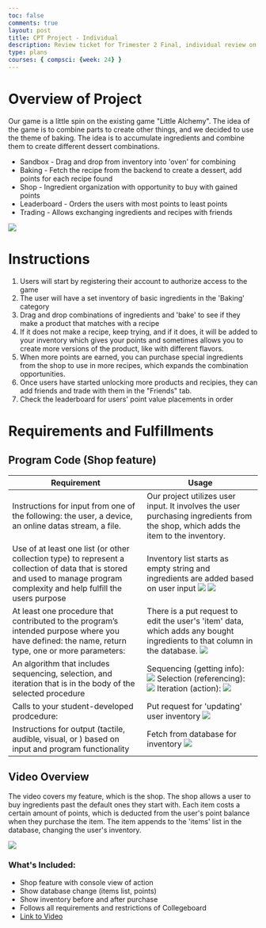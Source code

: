 ```yaml
---
toc: false
comments: true
layout: post
title: CPT Project - Individual
description: Review ticket for Trimester 2 Final, individual review on CPT feature
type: plans
courses: { compsci: {week: 24} }
---
```


# Overview of Project

Our game is a little spin on the existing game "Little Alchemy". The idea of the game is to combine parts to create other things, and we decided to use the theme of baking. The idea is to accumulate ingredients and combine them to create different dessert combinations.

- Sandbox - Drag and drop from inventory into 'oven' for combining
- Baking - Fetch the recipe from the backend to create a dessert, add points for each recipe found
- Shop - Ingredient organization with opportunity to buy with gained points
- Leaderboard - Orders the users with most points to least points
- Trading - Allows exchanging ingredients and recipes with friends

<img src="https://cdn.discordapp.com/attachments/796087225535168512/1211393508448010312/image.png?ex=65ee091f&is=65db941f&hm=72eebb2bf2e7edf073a8d750049b80d3828c05e02d72a49c3dcba722739d19e6&">

# Instructions

1. Users will start by registering their account to authorize access to the game
2. The user will have a set inventory of basic ingredients in the 'Baking' category
3. Drag and drop combinations of ingredients and 'bake' to see if they make a product that matches with a recipe
4. If it does not make a recipe, keep trying, and if it does, it will be added to your inventory which gives your points and sometimes allows you to create more versions of the product, like with different flavors.
5. When more points are earned, you can purchase special ingredients from the shop to use in more recipes, which expands the combination opportunities.
6. Once users have started unlocking more products and recipies, they can add friends and trade with them in the "Friends" tab.
7. Check the leaderboard for users' point value placements in order

# Requirements and Fulfillments

## Program Code (Shop feature)

|  Requirement |   Usage    |
|-----------------|---------------------------------------------|
| Instructions for input from one of the following: the user, a device, an online datas stream, a file.          | Our project utilizes user input. It involves the user purchasing ingredients from the shop, which adds the item to the inventory.        |
| Use of at least one list (or other collection type) to represent a collection of data that is stored and used to manage program complexity and help fulfill the users purpose | Inventory list starts as empty string and ingredients are added based on user input <img src="https://cdn.discordapp.com/attachments/796087225535168512/1211173693548527736/image.png?ex=65ed3c67&is=65dac767&hm=78fb260d6ce8ffba5f45274dcda49040f365b70b20158f7b2fee73adef00e66b&"> <img src="https://cdn.discordapp.com/attachments/796087225535168512/1211211461875994685/image.png?ex=65ed5f93&is=65daea93&hm=32ebf7aac0c07226ec278532f7e1e8eecf91a63facee34cdf9a185aa1ed182fc&">             |
| At least one procedure that contributed to the program’s intended purpose where you have defined: the name, return type, one or more parameters:      | There is a put request to edit the user's 'item' data, which adds any bought ingredients to that column in the database. <img src="https://cdn.discordapp.com/attachments/796087225535168512/1211193123439644713/image.png?ex=65ed4e7f&is=65dad97f&hm=ad8b8280dbef9d391354c2c8504e797caccfefe5f9d5a2df9f828b100166b73a&">      |
| An algorithm that includes sequencing, selection, and iteration that is in the body of the selected procedure    | Sequencing (getting info): <img src="https://cdn.discordapp.com/attachments/796087225535168512/1211202852450472007/image.png?ex=65ed578f&is=65dae28f&hm=9b0b51d6265c0a2c3ad17166043ed5ddd42e17d04abeda552974551028191694&"> Selection (referencing): <img src="https://cdn.discordapp.com/attachments/796087225535168512/1211203380345708594/image.png?ex=65ed580c&is=65dae30c&hm=2adc61da7016b812a2c465448e25f4bd2af94136ee6c360d750b64013d70b885&"> Iteration (action): <img src="https://cdn.discordapp.com/attachments/796087225535168512/1211204096317726761/image.png?ex=65ed58b7&is=65dae3b7&hm=229e2ffc7cd5dccd9aabee6ea00802ca202462e2e5158fd02a3509f75301e1f2&"> |
| Calls to your student-developed prodcedure:   | Put request for 'updating' user inventory <img src="https://cdn.discordapp.com/attachments/796087225535168512/1211209171819565126/image.png?ex=65ed5d71&is=65dae871&hm=185421edfe2d879d4817167377a1355fd942aaa48ff0efd3d5d46de6d2f6c7b5&">  |
| Instructions for output (tactile, audible, visual, or ) based on input and program functionality   | Fetch from database for inventory <img src="https://cdn.discordapp.com/attachments/796087225535168512/1211210703621328936/image.png?ex=65ed5ede&is=65dae9de&hm=68c00c896bd5791716550aba01591259b75efbd1db2f7fb9f8f5bd1c0ae5c430&">        |

## Video Overview

The video covers my feature, which is the shop. The shop allows a user to buy ingredients past the default ones they start with. Each item costs a certain amount of points, which is deducted from the user's point balance when they purchase the item. The item appends to the 'items' list in the database, changing the user's inventory.

<img src="https://cdn.discordapp.com/attachments/796087225535168512/1211393748517388288/image.png?ex=65ee0958&is=65db9458&hm=2a69acfec011bc2e5ca950a0ba3ee4a8c9e3b7d7f392669836855399e1697d66&">

### What's Included:
- Shop feature with console view of action
- Show database change (items list, points)
- Show inventory before and after purchase
- Follows all requirements and restrictions of Collegeboard
- [Link to Video](https://drive.google.com/file/d/1L2Y1-pW3vP95EL5fy9cWuA2hVlr3mTmi/view?usp=sharing)